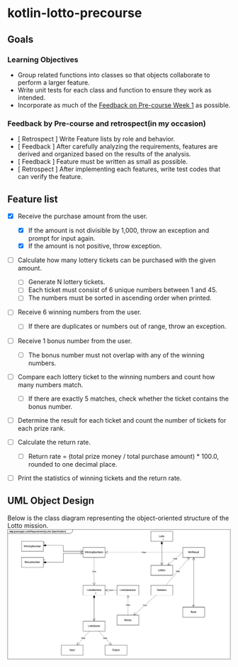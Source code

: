 # kotlin-lotto-precourse
## Goals

### Learning Objectives

- Group related functions into classes so that objects collaborate to perform a larger feature.
- Write unit tests for each class and function to ensure they work as intended.
- Incorporate as much of the [Feedback on Pre-course Week 1](https://docs.google.com/document/d/1MXczCggC5-mYRzbgcAIDVec4xaTMojIh3vHLGwhTMgQ/edit?usp=sharing) as possible.

### Feedback by Pre-course and retrospect(in my occasion)
- [ Retrospect ] Write Feature lists by role and behavior.
- [ Feedback ] After carefully analyzing the requirements, features are derived and organized based on the results of the analysis.
- [ Feedback ] Feature must be written as small as possible.
- [ Retrospect ] After implementing each features, write test codes that can verify the feature.

## Feature list
- [x] Receive the purchase amount from the user.
  - [x] If the amount is not divisible by 1,000, throw an exception and prompt for input again.
  - [x] If the amount is not positive, throw exception.
- [ ] Calculate how many lottery tickets can be purchased with the given amount.
  - [ ] Generate N lottery tickets.
  - [ ] Each ticket must consist of 6 unique numbers between 1 and 45.
  - [ ] The numbers must be sorted in ascending order when printed.
- [ ] Receive 6 winning numbers from the user.
  - [ ] If there are duplicates or numbers out of range, throw an exception.
- [ ] Receive 1 bonus number from the user.
  - [ ] The bonus number must not overlap with any of the winning numbers.
- [ ] Compare each lottery ticket to the winning numbers and count how many numbers match.
  - [ ] If there are exactly 5 matches, check whether the ticket contains the bonus number.
- [ ] Determine the result for each ticket and count the number of tickets for each prize rank.
- [ ] Calculate the return rate.
  - [ ] Return rate = (total prize money / total purchase amount) * 100.0, rounded to one decimal place.
- [ ] Print the statistics of winning tickets and the return rate.


## UML Object Design
Below is the class diagram representing the object-oriented structure of the Lotto mission.
![lotto-precourse-uml](/docs/lotto-precourse.drawio.png)